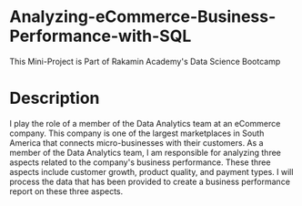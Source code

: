 # Analyzing-eCommerce-Business-Performance-with-SQL
This Mini-Project is Part of Rakamin Academy's Data Science Bootcamp

# Description
I play the role of a member of the Data Analytics team at an eCommerce company.
This company is one of the largest marketplaces in South America that connects micro-businesses with their customers.
As a member of the Data Analytics team, I am responsible for analyzing three aspects related to the company's business performance.
These three aspects include customer growth, product quality, and payment types.
I will process the data that has been provided to create a business performance report on these three aspects.
